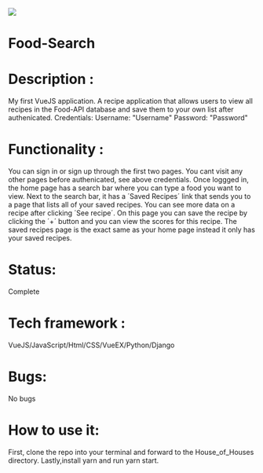<img src="https://res.cloudinary.com/di449masi/image/upload/v1613399855/Screen_Shot_2021-02-15_at_9.36.25_AM_pju4f5.png"></img>

# Food-Search

# Description : 
My first VueJS application. A recipe application that allows users to view all recipes in the Food-API database and save them to your own list after authenicated.
Credentials:
Username:
"Username"
Password:
"Password"

# Functionality : 
You can sign in or sign up through the first two pages. You cant visit any other pages before authenicated, see above credentials. Once loggged in, the home page has a search bar where you can type a food you want to view. Next to the search bar, it has a ´Saved Recipes´ link that sends you to a page that lists all of your saved recipes. You can see more data on a recipe after clicking ´See recipe´. On this page you can save the recipe by clicking the ´+´ button and you can view the scores for this recipe. The saved recipes page is the exact same as your home page instead it only has your saved recipes. 
# Status:
Complete

# Tech framework :
VueJS/JavaScript/Html/CSS/VueEX/Python/Django

# Bugs:
No bugs 
# How to use it:
First, clone the repo into your terminal and forward to the House_of_Houses directory. Lastly,install yarn and run yarn start. 

